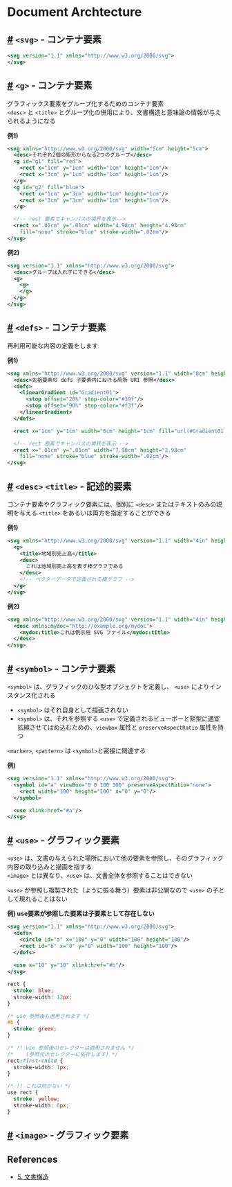 # Document Archtecture

## [#](https://triple-underscore.github.io/SVG11/struct.html#SVGElement) `<svg>` - コンテナ要素

```xml
<svg version="1.1" xmlns="http://www.w3.org/2000/svg">
</svg>
```

## [#](https://triple-underscore.github.io/SVG11/struct.html#GElement) `<g>` - コンテナ要素
グラフィックス要素をグループ化するためのコンテナ要素  
`<desc>` と `<title>` とグループ化の併用により、文書構造と意味論の情報が与えられるようになる

__例1)__
```xml
<svg xmlns="http://www.w3.org/2000/svg" width="5cm" height="5cm">
  <desc>それぞれ2個の矩形からなる2つのグループ</desc>
  <g id="g1" fill="red">
    <rect x="1cm" y="1cm" width="1cm" height="1cm"/>
    <rect x="3cm" y="1cm" width="1cm" height="1cm"/>
  </g>
  <g id="g2" fill="blue">
    <rect x="1cm" y="3cm" width="1cm" height="1cm"/>
    <rect x="3cm" y="3cm" width="1cm" height="1cm"/>
  </g>

  <!-- rect 要素でキャンバスの境界を表示-->
  <rect x=".01cm" y=".01cm" width="4.98cm" height="4.98cm"
    fill="none" stroke="blue" stroke-width=".02em"/>
</svg>
```

__例2)__
```xml
<svg version="1.1" xmlns="http://www.w3.org/2000/svg">
  <desc>グループは入れ子にできる</desc>
  <g>
    <g>
    </g>
  </g>
</svg>
```

## [#](https://triple-underscore.github.io/SVG11/struct.html#DefsElement) `<defs>` - コンテナ要素
再利用可能な内容の定義をします

__例1)__

```xml
<svg xmlns="http://www.w3.org/2000/svg" version="1.1" width="8cm" height="3cm">
  <desc>先祖要素の defs 子要素内における局所 URI 参照</desc>
  <defs>
    <linearGradient id="Gradient01">
      <stop offset="20%" stop-color="#39f"/>
      <stop offset="90%" stop-color="#f3f"/>
    </linearGradient>
  </defs>

  <rect x="1cm" y="1cm" width="6cm" height="1cm" fill="url(#Gradient01)"/>

  <!-- rect 要素でキャンバスの境界を表示 -->  
  <rect x=".01cm" y=".01cm" width="7.98cm" height="2.98cm"
    fill="none" stroke="blue" stroke-width=".02cm"/>
</svg>
```

## [#](https://triple-underscore.github.io/SVG11/struct.html#DescriptionAndTitleElements) `<desc>` `<title>` - 記述的要素
コンテナ要素やグラフィック要素には、個別に `<desc>` またはテキストのみの説明を与える `<title>` をあるいは両方を指定することができる

__例1)__
```xml
<svg xmlns="http://www.w3.org/2000/svg" version="1.1" width="4in" height="3in">
  <g>
    <title>地域別売上高</title>
    <desc>
      これは地域別売上高を表す棒グラフである
    </desc>
    <!-- ベクターデータで定義される棒グラフ -->
  </g>
</svg>
```

__例2)__

```xml
<svg xmlns="http://www.w3.org/2000/svg" version="1.1" width="4in" height="3in">
  <desc xmlns:mydoc="http://example.org/mydoc">
    <mydoc:title>これは例示用 SVG ファイル</mydoc:title>
  </desc>
</svg>
```

## [#](https://triple-underscore.github.io/SVG11/struct.html#SymbolElement) `<symbol>` - コンテナ要素
`<symbol>` は、グラフィックのひな型オブジェクトを定義し、 `<use>` によりインスタンス化される

- `<symbol>` はそれ自身として描画されない
- `<symbol>` は、それを参照する `<use>` で定義されるビューポーと矩型に適宜 拡縮させてはめ込むための、`viewbox` 属性と `preserveAspectRatio` 属性を持つ

`<marker>`,  `<pattern>` は `<symbol>`と密接に関連する

__例)__

```xml
<svg version="1.1" xmlns="http://www.w3.org/2000/svg">
  <symbol id="a" viewBox="0 0 100 100" preserveAspectRatio="none">
    <rect width="100" height="100" x="0" y="0"/>
  </symbol>

  <use xlink:href="#a"/>
</svg>
```

## [#](https://triple-underscore.github.io/SVG11/struct.html#UseElement) `<use>` - グラフィック要素
`<use>` は、文書の与えられた場所において他の要素を参照し、そのグラフィック内容の取り込みと描画を指する  
`<image>` とは異なり、`<use>` は、文書全体を参照することはできない

`<use>` が参照し複製された（ように振る舞う）要素は非公開なので `<use>` の子として現れることはない

__例) use要素が参照した要素は子要素として存在しない__

```xml
<svg version="1.1" xmlns="http://www.w3.org/2000/svg">
  <defs>
    <circle id="a" x="100" y="0" width="100" height="100"/>
    <rect id="b" x="0" y="0" width="100" height="100"/>
  </defs>
  
  <use x="10" y="10" xlink:href="#b"/>
</svg>
```

```css
rect {
  stroke: blue;
  stroke-width: 12px;
}

/* use 参照後も適用されます */
#b {
  stroke: green;
}

/* !! use 参照後のセレクターは適用されません */
/*    (参照元のセレクターに依存します) */
rect:first-child {
  stroke-width: 1px;
}

/* !! これは効かない */
use rect {
  stroke: yellow;
  stroke-width: 6px;
}
```

## [#](https://triple-underscore.github.io/SVG11/struct.html#ImageElement) `<image>` - グラフィック要素

## References 
- [5. 文書構造](https://triple-underscore.github.io/SVG11/struct.html)
